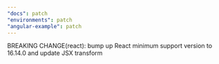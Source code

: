 ```yaml
---
"docs": patch
"environments": patch
"angular-example": patch
---
```


BREAKING CHANGE(react): bump up React minimum support version to 16.14.0 and update JSX transform
